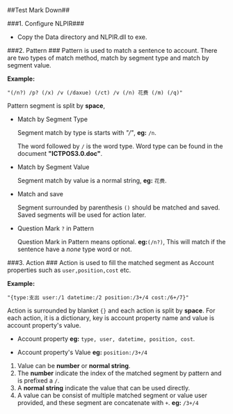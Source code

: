 ##Test Mark Down##

###1. Configure NLPIR###
- Copy the Data directory and NLPIR.dll to exe.


###2. Pattern ###
Pattern is used to match a sentence to account. There are two types of match method, match by segment type and match by segment value.

**Example:** 		
    
	"(/n?) /p? (/x) /v (/daxue) (/ct) /v (/n) 花费 (/m) (/q)"

 Pattern segment is split by **space**, 

- Match by Segment Type
 
	Segment match by type is starts with *"/"*, **eg:** `/n`. 
	
	The word followed by `/` is the word type. Word type can be found in the document **"ICTPOS3.0.doc"**.

- Match by Segment Value
 
	Segment match by value is a normal string, **eg:** `花费`.

- Match and save
	
	Segment surrounded by parenthesis `()` should be matched and saved. Saved segments will be used for action later. 

- Question Mark `?` in Pattern

	Question Mark in Pattern means optional. **eg:**`(/n?)`, This will match if the sentence have a *none* type word or not.

###3. Action ###
Action is used to fill the matched segment as Account properties such as `user,position,cost` etc.

**Example:** 
    
	"{type:支出 user:/1 datetime:/2 position:/3+/4 cost:/6+/7}"

Action is surrounded by blanket `{}` and each action is split by **space**. For each action, it is a dictionary, key is account property name and value is account property's value. 

- Account property
**eg:** `type, user, datetime, position, cost`.

- Account property's Value
**eg:** `position:/3+/4`
 1. Value can be **number** or **normal string**.
 2. The **number** indicate the index of the matched segment by pattern and is prefixed a `/`. 
 3. A **normal string** indicate the value that can be used directly.
 4. A value can be consist of multiple matched segment or value user provided, and these segment are concatenate with `+`. **eg:** `/3+/4`
  
